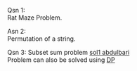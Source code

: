 Qsn 1:  
Rat Maze Problem.  

Asn 2:  
Permutation of a string.  

Qsn 3:
Subset sum problem [sol1 abdulbari](https://youtu.be/kyLxTdsT8ws)  
Problem can also be solved using [DP](https://github.com/PiyushMittl/java-TipsandTricks/blob/master/problemsolving-dp.md)  
